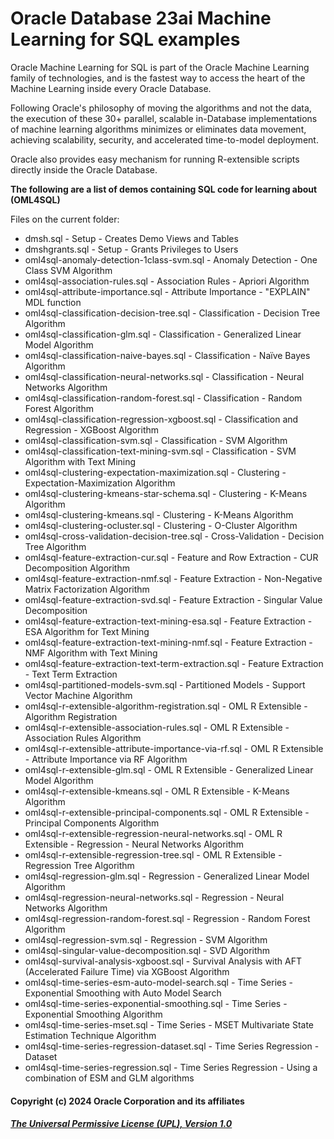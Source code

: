 # Oracle Database 23ai Machine Learning for SQL examples
Oracle Machine Learning for SQL is part of the Oracle Machine Learning family of technologies, and is the fastest way to access the heart of the Machine Learning inside every Oracle Database.

Following Oracle's philosophy of moving the algorithms and not the data, the execution of these 30+ parallel, scalable in-Database implementations of machine learning algorithms minimizes or eliminates data movement, achieving scalability, security, and accelerated time-to-model deployment. 

Oracle also provides easy mechanism for running R-extensible scripts directly inside the Oracle Database.

**The following are a list of demos containing SQL code for learning about (OML4SQL)**

Files on the current folder:
 * dmsh.sql - Setup - Creates Demo Views and Tables
 * dmshgrants.sql - Setup - Grants Privileges to Users
 * oml4sql-anomaly-detection-1class-svm.sql - Anomaly Detection - One Class SVM Algorithm
 * oml4sql-association-rules.sql - Association Rules - Apriori Algorithm
 * oml4sql-attribute-importance.sql - Attribute Importance - "EXPLAIN" MDL function
 * oml4sql-classification-decision-tree.sql - Classification - Decision Tree Algorithm
 * oml4sql-classification-glm.sql - Classification - Generalized Linear Model Algorithm
 * oml4sql-classification-naive-bayes.sql - Classification - Naïve Bayes Algorithm
 * oml4sql-classification-neural-networks.sql - Classification - Neural Networks Algorithm
 * oml4sql-classification-random-forest.sql - Classification - Random Forest Algorithm
 * oml4sql-classification-regression-xgboost.sql - Classification and Regression - XGBoost Algorithm
 * oml4sql-classification-svm.sql - Classification - SVM Algorithm
 * oml4sql-classification-text-mining-svm.sql - Classification - SVM Algorithm with Text Mining
 * oml4sql-clustering-expectation-maximization.sql - Clustering - Expectation-Maximization Algorithm
 * oml4sql-clustering-kmeans-star-schema.sql - Clustering - K-Means Algorithm
 * oml4sql-clustering-kmeans.sql - Clustering - K-Means Algorithm
 * oml4sql-clustering-ocluster.sql - Clustering - O-Cluster Algorithm
 * oml4sql-cross-validation-decision-tree.sql - Cross-Validation - Decision Tree Algorithm
 * oml4sql-feature-extraction-cur.sql - Feature and Row Extraction - CUR Decomposition Algorithm
 * oml4sql-feature-extraction-nmf.sql - Feature Extraction - Non-Negative Matrix Factorization Algorithm
 * oml4sql-feature-extraction-svd.sql - Feature Extraction - Singular Value Decomposition
 * oml4sql-feature-extraction-text-mining-esa.sql - Feature Extraction - ESA Algorithm for Text Mining
 * oml4sql-feature-extraction-text-mining-nmf.sql - Feature Extraction - NMF Algorithm with Text Mining
 * oml4sql-feature-extraction-text-term-extraction.sql - Feature Extraction - Text Term Extraction
 * oml4sql-partitioned-models-svm.sql - Partitioned Models - Support Vector Machine Algorithm
 * oml4sql-r-extensible-algorithm-registration.sql - OML R Extensible - Algorithm Registration
 * oml4sql-r-extensible-association-rules.sql - OML R Extensible - Association Rules Algorithm
 * oml4sql-r-extensible-attribute-importance-via-rf.sql - OML R Extensible - Attribute Importance via RF Algorithm
 * oml4sql-r-extensible-glm.sql - OML R Extensible - Generalized Linear Model Algorithm
 * oml4sql-r-extensible-kmeans.sql - OML R Extensible - K-Means Algorithm
 * oml4sql-r-extensible-principal-components.sql - OML R Extensible - Principal Components Algorithm
 * oml4sql-r-extensible-regression-neural-networks.sql - OML R Extensible - Regression - Neural Networks Algorithm
 * oml4sql-r-extensible-regression-tree.sql - OML R Extensible - Regression Tree Algorithm
 * oml4sql-regression-glm.sql - Regression - Generalized Linear Model Algorithm
 * oml4sql-regression-neural-networks.sql - Regression - Neural Networks Algorithm
 * oml4sql-regression-random-forest.sql - Regression - Random Forest Algorithm
 * oml4sql-regression-svm.sql - Regression - SVM Algorithm
 * oml4sql-singular-value-decomposition.sql - SVD Algorithm
 * oml4sql-survival-analysis-xgboost.sql - Survival Analysis with AFT (Accelerated Failure Time) via XGBoost Algorithm
 * oml4sql-time-series-esm-auto-model-search.sql - Time Series - Exponential Smoothing with Auto Model Search
 * oml4sql-time-series-exponential-smoothing.sql - Time Series - Exponential Smoothing Algorithm
 * oml4sql-time-series-mset.sql - Time Series - MSET Multivariate State Estimation Technique Algorithm
 * oml4sql-time-series-regression-dataset.sql - Time Series Regression - Dataset
 * oml4sql-time-series-regression.sql - Time Series Regression - Using a combination of ESM and GLM algorithms

#### Copyright (c) 2024 Oracle Corporation and its affiliates

##### [The Universal Permissive License (UPL), Version 1.0](https://oss.oracle.com/licenses/upl/)

